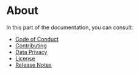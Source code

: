 <!-- BEGIN MKDOCS TEMPLATE -->
<!-- WARNING, DO NOT UPDATE CONTENT BETWEEN MKDOCS TEMPLATE TAG !-->
<!-- Modified content will be overwritten when updating.-->
# About

In this part of the documentation, you can consult:

  * [Code of Conduct](code_of_conduct.md)
  * [Contributing](contributing.md)
  * [Data Privacy](data_privacy.md)
  * [License](license.md)
  * [Release Notes](release_notes.md)
<!-- END MKDOCS TEMPLATE -->
